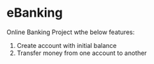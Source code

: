 # eBanking

Online Banking Project wthe below features:
1) Create account with initial balance
2) Transfer money from one account to another
